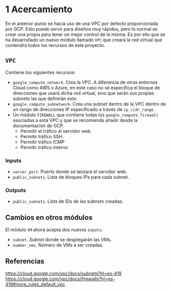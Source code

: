 # 1 Acercamiento
En el anterior punto se hacia uso de una VPC por defecto proporcionada por GCP. Esto puede servir para diseños muy rápidos, pero lo normal es crear una propia para tener un mejor control de la misma. Es por ello que se ha desarrollado un nuevo módulo llamado `VPC` que creará la red virtual que contendrá todos los recursos de este proyecto. 

## `VPC`
Contiene los siguientes recursos:
* `google_compute_network`. Crea la VPC. A diferencia de otros entornos Cloud como AWS o Azure, en este caso no se especifica el bloque de direcciones que usará dicha red virtual, sino que serán sus propias subnets las que definirán esto.
* `google_compute_subnetwork`. Crea una *subnet* dentro de la VPC dentro de un rango de direcciones IP especificado a través de `ip_cidr_range`.
* Un módulo `FIREWALL` que contiene todas los `google_compute_firewall` asociadas a esta VPC y que se recomienda añadir desde la documentación de GCP.
	* Permitir el tráfico al servidor web.
	* Permitir tráfico SSH.
	* Permitir tráfico ICMP
	* Permitir tráfico interno
### Inputs
* `server_port`. Puerto donde se lanzará el servidor web.
* `public_subnets`. Lista de bloques IPs para cada subnet.
### Outputs
* `public_subnets`. Lista de IDs de las *subnets* creadas.

## Cambios en otros módulos
El módulo `VM` ahora acepta dos nuevos `inputs`:
* `subnet`. *Subnet* donde se desplegarán las VMs.
* `number_vms`. Número de VMs a ser creadas.

## Referencias
https://cloud.google.com/vpc/docs/subnets?hl=es-419
https://cloud.google.com/vpc/docs/firewalls?hl=es-419#more_rules_default_vpc